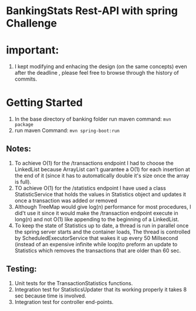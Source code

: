 # BankingStats Rest-API with spring Challenge
# important:
1. I kept modifying and enhacing the design (on the same concepts) even after the deadline , please feel free to browse through the history of commits.

# Getting Started

1. In the base directory of banking folder run maven command:  `mvn package`
2. run maven Command: `mvn spring-boot:run`

## Notes:
1. To achieve O(1) for the /transactions endpoint I had to choose the LinkedList because ArrayList can't guarantee a O(1) for each insertion at the end of it (since it has to automatically double it's size once the array is full).
2. TO achieve O(1) for the /statistics endpoint I have used a class StatisticService that holds the values in Statistics object and updates it once a transaction was added or removed
3. Although TreeMap would give log(n) performance for most procedures, I did't use it since it would make the /transaction endpoint execute in long(n) and not O(1) like appending to the beginning of a LinkedList.
4. To keep the state of Statistics up to date, a thread is run in parallel once the spring server starts and the container loads, The thread is controlled by ScheduledExecutorService that wakes it up every 50 Millsecond (instead of an expensive infinite while loop)to preform an update to Statistics which removes the transactions that are older than 60 sec.

## Testing:
1. Unit tests for the TransactionStatistics functions.
3. Integration test for StatisticsUpdater that its working properly it takes 8 sec because time is involved.
2. Integration test for controller end-points.
